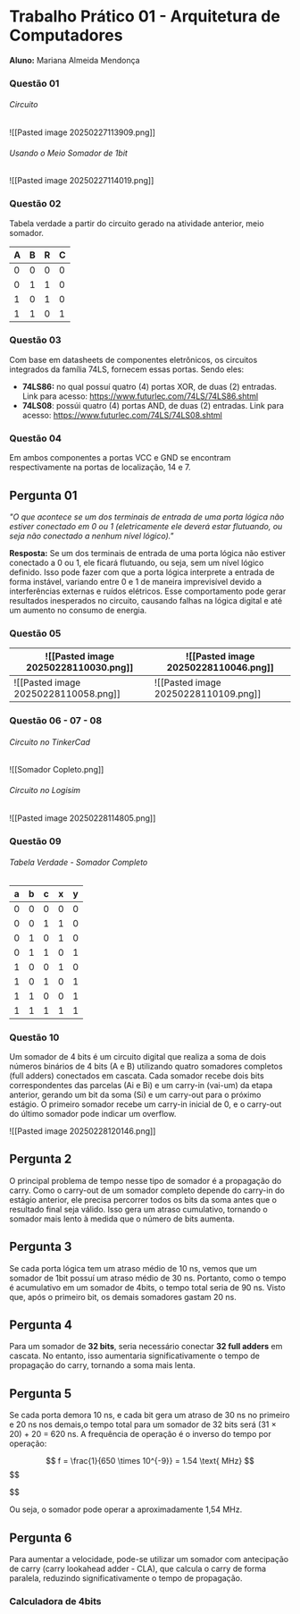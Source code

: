 
# Trabalho Prático 01 - Arquitetura de Computadores

**Aluno:** Mariana Almeida Mendonça


### Questão 01 

###### Circuito

![[Pasted image 20250227113909.png]]

###### Usando o Meio Somador de 1bit

![[Pasted image 20250227114019.png]]

### Questão 02

Tabela verdade a partir do circuito gerado na atividade anterior, meio somador.

| A   | B   | R   | C   |
| --- | --- | --- | --- |
| 0   | 0   | 0   | 0   |
| 0   | 1   | 1   | 0   |
| 1   | 0   | 1   | 0   |
| 1   | 1   | 0   | 1   |

### Questão 03

Com base em datasheets de componentes eletrônicos, os circuitos integrados da família 74LS, fornecem essas portas. Sendo eles:

- **74LS86:** no qual possuí quatro (4) portas XOR, de duas (2) entradas. Link para acesso: https://www.futurlec.com/74LS/74LS86.shtml
- **74LS08**: possúi quatro (4) portas AND, de duas (2) entradas. Link para acesso: https://www.futurlec.com/74LS/74LS08.shtml


### Questão 04

Em ambos componentes a portas VCC e GND se encontram respectivamente na portas de localização, 14 e 7.

## Pergunta 01

*"O que acontece se um dos terminais de entrada de uma porta lógica não estiver conectado em 0 ou 1 (eletricamente ele deverá estar flutuando, ou seja não conectado a nenhum nível lógico)."*

**Resposta:** Se um dos terminais de entrada de uma porta lógica não estiver conectado a 0 ou 1, ele ficará flutuando, ou seja, sem um nível lógico definido. Isso pode fazer com que a porta lógica interprete a entrada de forma instável, variando entre 0 e 1 de maneira imprevisível devido a interferências externas e ruídos elétricos. Esse comportamento pode gerar resultados inesperados no circuito, causando falhas na lógica digital e até um aumento no consumo de energia.

### Questão 05

| ![[Pasted image 20250228110030.png]] | ![[Pasted image 20250228110046.png]] |
| ------------------------------------ | ------------------------------------ |
| ![[Pasted image 20250228110058.png]] | ![[Pasted image 20250228110109.png]] |


### Questão 06 - 07 - 08 

###### Circuito no TinkerCad

![[Somador Copleto.png]]

###### Circuito no Logisim

![[Pasted image 20250228114805.png]]


### Questão 09

###### Tabela Verdade - Somador Completo

| a   | b   | c   | x   | y   |
| --- | --- | --- | --- | --- |
| 0   | 0   | 0   | 0   | 0   |
| 0   | 0   | 1   | 1   | 0   |
| 0   | 1   | 0   | 1   | 0   |
| 0   | 1   | 1   | 0   | 1   |
| 1   | 0   | 0   | 1   | 0   |
| 1   | 0   | 1   | 0   | 1   |
| 1   | 1   | 0   | 0   | 1   |
| 1   | 1   | 1   | 1   | 1   |
### Questão 10

Um somador de 4 bits é um circuito digital que realiza a soma de dois números binários de 4 bits (A e B) utilizando quatro somadores completos (full adders) conectados em cascata. Cada somador recebe dois bits correspondentes das parcelas (Ai e Bi) e um carry-in (vai-um) da etapa anterior, gerando um bit da soma (Si) e um carry-out para o próximo estágio. O primeiro somador recebe um carry-in inicial de 0, e o carry-out do último somador pode indicar um overflow. 

![[Pasted image 20250228120146.png]]


## Pergunta 2

O principal problema de tempo nesse tipo de somador é a propagação do carry. Como o carry-out de um somador completo depende do carry-in do estágio anterior, ele precisa percorrer todos os bits da soma antes que o resultado final seja válido. Isso gera um atraso cumulativo, tornando o somador mais lento à medida que o número de bits aumenta.
## Pergunta 3

Se cada porta lógica tem um atraso médio de 10 ns, vemos que um somador de 1bit possuí um atraso médio de 30 ns. Portanto, como o tempo é acumulativo em um somador de 4bits, o tempo total seria de 90 ns. Visto que, após o primeiro bit, os demais somadores gastam 20 ns.

## Pergunta 4

Para um somador de **32 bits**, seria necessário conectar **32 full adders** em cascata. No entanto, isso aumentaria significativamente o tempo de propagação do carry, tornando a soma mais lenta.

## Pergunta 5

Se cada porta demora 10 ns, e cada bit gera um atraso de 30 ns no primeiro e 20 ns nos demais,o tempo total para um somador de 32 bits será (31 × 20) + 20 = 620 ns. A frequência de operação é o inverso do tempo por operação:

$$
f = \frac{1}{650 \times 10^{-9}} = 1.54 \text{ MHz}
$$
$$

$$


Ou seja, o somador pode operar a aproximadamente 1,54 MHz.

## Pergunta 6

Para aumentar a velocidade, pode-se utilizar um somador com antecipação de carry (carry lookahead adder - CLA), que calcula o carry de forma paralela, reduzindo significativamente o tempo de propagação. 

### Calculadora de 4bits

	
